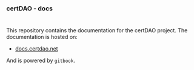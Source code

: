 ### certDAO - docs
#
This repository contains the documentation for the certDAO project. The documentation is hosted on:

- [docs.certdao.net](https://docs.certdao.net)

And is powered by `gitbook`.
